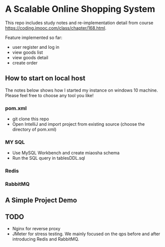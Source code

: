 # A Scalable Online Shopping System

This repo includes study notes and re-implementation detail from course https://coding.imooc.com/class/chapter/168.html.

Feature implemented so far:
* user register and log in
* view goods list
* view goods detail
* create order

## How to start on local host 
The notes below shows how I started my instance on windows 10 machine. Please feel free to choose any tool you like!
### pom.xml
* git clone this repo
* Open IntelliJ and import project from existing source (choose the directory of pom.xml)
### MY SQL
* Use MySQL Workbench and create miaosha schema
* Run the SQL query in tablesDDL.sql
### Redis
### RabbitMQ

## A Simple Project Demo 


## TODO
* Nginx for reverse proxy
* JMeter for stress testing. We mainly focused on the qps before and after introducing Redis and RabbitMQ.
